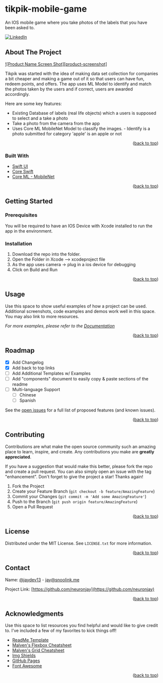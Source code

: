 # tikpik-mobile-game
An IOS mobile game where you take photos of the labels that you have been asked to. 

<!-- PROJECT SHIELDS -->
<!--
*** I'm using markdown "reference style" links for readability.
*** Reference links are enclosed in brackets [ ] instead of parentheses ( ).
*** See the bottom of this document for the declaration of the reference variables
*** for contributors-url, forks-url, etc. This is an optional, concise syntax you may use.
*** https://www.markdownguide.org/basic-syntax/#reference-style-links
-->

[![LinkedIn][linkedin-shield]][linkedin-url]

<!-- ABOUT THE PROJECT -->
## About The Project

[![Product Name Screen Shot][product-screenshot]](https://github.com/neuronjay)

Tikpik was started with the idea of making data set collection for companies a bit cheaper and making a game out of it so that users can have fun, redeem points, and offers.  The app uses ML Model to identify and match the photos taken by the users and if correct, users are awarded accordingly. 

Here are some key features:
* Existing Database of labels (real life objects) which a users is supposed to select and a take a photo
* Take a photo from the camera from the app
* Uses Core ML MobileNet Model to classify the images. - Identify is a photo submitted for category 'apple' is an apple or not 

<p align="right">(<a href="#top">back to top</a>)</p>

### Built With

* [Swift UI](https://developer.apple.com/xcode/swiftui/)
* [Core Swift](https://developer.apple.com/swift/)
* [Core ML - MobileNet](https://developer.apple.com/documentation/coreml)

<p align="right">(<a href="#top">back to top</a>)</p>

<!-- GETTING STARTED -->
## Getting Started

### Prerequisites

You will be required to have an IOS Device with Xcode installed to run the app in the environment.

### Installation

1. Download the repo into the folder.
2. Open the Folder in Xcode --> xcodeproject file 
3. As the app uses camera -> plug in a ios device for debugging
4. Click on Build and Run

<p align="right">(<a href="#top">back to top</a>)</p>

<!-- USAGE EXAMPLES -->
## Usage

Use this space to show useful examples of how a project can be used. Additional screenshots, code examples and demos work well in this space. You may also link to more resources.

_For more examples, please refer to the [Documentation](https://example.com)_

<p align="right">(<a href="#top">back to top</a>)</p>



<!-- ROADMAP -->
## Roadmap

- [x] Add Changelog
- [x] Add back to top links
- [ ] Add Additional Templates w/ Examples
- [ ] Add "components" document to easily copy & paste sections of the readme
- [ ] Multi-language Support
    - [ ] Chinese
    - [ ] Spanish

See the [open issues](https://github.com/neuronjay/tikpik-mobile-game/issues) for a full list of proposed features (and known issues).

<p align="right">(<a href="#top">back to top</a>)</p>

<!-- CONTRIBUTING -->
## Contributing

Contributions are what make the open source community such an amazing place to learn, inspire, and create. Any contributions you make are **greatly appreciated**.

If you have a suggestion that would make this better, please fork the repo and create a pull request. You can also simply open an issue with the tag "enhancement".
Don't forget to give the project a star! Thanks again!

1. Fork the Project
2. Create your Feature Branch (`git checkout -b feature/AmazingFeature`)
3. Commit your Changes (`git commit -m 'Add some AmazingFeature'`)
4. Push to the Branch (`git push origin feature/AmazingFeature`)
5. Open a Pull Request

<p align="right">(<a href="#top">back to top</a>)</p>

<!-- LICENSE -->
## License
Distributed under the MIT License. See `LICENSE.txt` for more information.

<p align="right">(<a href="#top">back to top</a>)</p>

<!-- CONTACT -->
## Contact

Name: [@jaydev13](https://twitter.com/jaydev13) - jay@snoolink.me

Project Link: [https://github.com/neuronjay](https://github.com/neuronjay)

<p align="right">(<a href="#top">back to top</a>)</p>

<!-- ACKNOWLEDGMENTS -->
## Acknowledgments

Use this space to list resources you find helpful and would like to give credit to. I've included a few of my favorites to kick things off!

* [ReadMe Template]([https://choosealicense.com](https://github.com/othneildrew/Best-README-Template))
* [Malven's Flexbox Cheatsheet](https://flexbox.malven.co/)
* [Malven's Grid Cheatsheet](https://grid.malven.co/)
* [Img Shields](https://shields.io)
* [GitHub Pages](https://pages.github.com)
* [Font Awesome](https://fontawesome.com)

<p align="right">(<a href="#top">back to top</a>)</p>

<!-- MARKDOWN LINKS & IMAGES -->
<!-- https://www.markdownguide.org/basic-syntax/#reference-style-links -->
[linkedin-shield]: https://img.shields.io/badge/-LinkedIn-black.svg?style=for-the-badge&logo=linkedin&colorB=555
[linkedin-url]: https://linkedin.com/in/jaydev13
[product-screenshot1]: images/screenshot1.png
[product-screenshot2]: images/screenshot2.png
